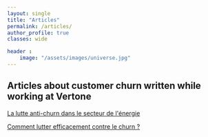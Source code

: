 ```yaml
---
layout: single
title: "Articles"
permalink: /articles/
author_profile: true
classes: wide

header :
    image: "/assets/images/universe.jpg"
---
```


## Articles about customer churn written while working at Vertone

[La lutte anti-churn dans le secteur de l'énergie](http://vertone.com/la-lutte-anti-churn-defi-secteur-energie/)

[Comment lutter efficacement contre le churn ?](http://vertone.com/comment-lutter-efficacement-contre-le-churn/)
